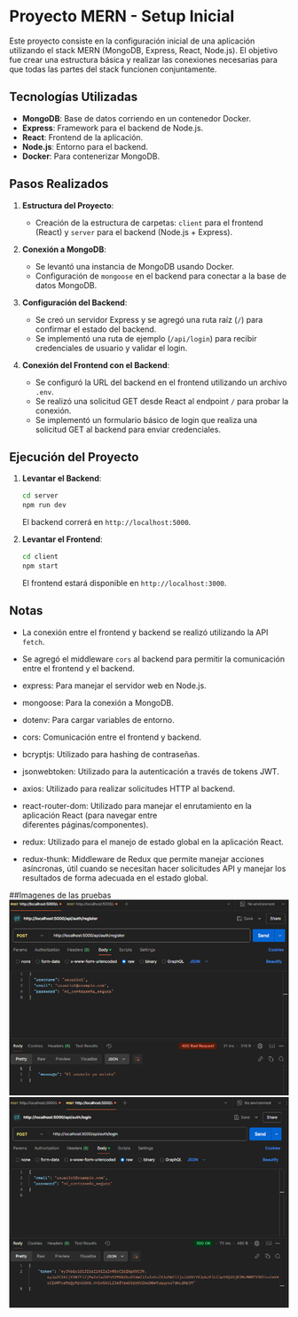 # Proyecto MERN - Setup Inicial

Este proyecto consiste en la configuración inicial de una aplicación utilizando el stack MERN (MongoDB, Express, React, Node.js). El objetivo fue crear una estructura básica y realizar las conexiones necesarias para que todas las partes del stack funcionen conjuntamente.

## Tecnologías Utilizadas
- **MongoDB**: Base de datos corriendo en un contenedor Docker.
- **Express**: Framework para el backend de Node.js.
- **React**: Frontend de la aplicación.
- **Node.js**: Entorno para el backend.
- **Docker**: Para contenerizar MongoDB.

## Pasos Realizados
1. **Estructura del Proyecto**:
   - Creación de la estructura de carpetas: `client` para el frontend (React) y `server` para el backend (Node.js + Express).

2. **Conexión a MongoDB**:
   - Se levantó una instancia de MongoDB usando Docker.
   - Configuración de `mongoose` en el backend para conectar a la base de datos MongoDB.

3. **Configuración del Backend**:
   - Se creó un servidor Express y se agregó una ruta raíz (`/`) para confirmar el estado del backend.
   - Se implementó una ruta de ejemplo (`/api/login`) para recibir credenciales de usuario y validar el login.

4. **Conexión del Frontend con el Backend**:
   - Se configuró la URL del backend en el frontend utilizando un archivo `.env`.
   - Se realizó una solicitud GET desde React al endpoint `/` para probar la conexión.
   - Se implementó un formulario básico de login que realiza una solicitud GET al backend para enviar credenciales.

## Ejecución del Proyecto

1. **Levantar el Backend**:
   ```bash
   cd server
   npm run dev
   ```
   El backend correrá en `http://localhost:5000`.

2. **Levantar el Frontend**:
   ```bash
   cd client
   npm start
   ```
   El frontend estará disponible en `http://localhost:3000`.

## Notas
- La conexión entre el frontend y backend se realizó utilizando la API `fetch`.
- Se agregó el middleware `cors` al backend para permitir la comunicación entre el frontend y el backend.
- express: Para manejar el servidor web en Node.js.
- mongoose: Para la conexión a MongoDB.
- dotenv: Para cargar variables de entorno.
- cors: Comunicación entre el frontend y backend.
- bcryptjs: Utilizado para hashing de contraseñas.
- jsonwebtoken: Utilizado para la autenticación a través de tokens JWT.

- axios: Utilizado para realizar solicitudes HTTP al backend.
- react-router-dom: Utilizado para manejar el enrutamiento en la aplicación React (para navegar entre    
diferentes páginas/componentes).
- redux: Utilizado para el manejo de estado global en la aplicación React.
- redux-thunk: Middleware de Redux que permite manejar acciones asíncronas, útil cuando se necesitan hacer solicitudes API y manejar los resultados de forma adecuada en el estado global.


##Imagenes de las pruebas
![Login de usuario](./images/Postman1.png)
![Registro de usuario](./images/Postman2.png)
